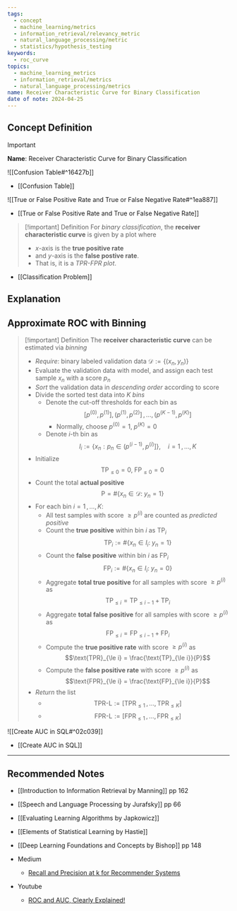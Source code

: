 ```yaml
---
tags:
  - concept
  - machine_learning/metrics
  - information_retrieval/relevancy_metric
  - natural_language_processing/metric
  - statistics/hypothesis_testing
keywords:
  - roc_curve
topics:
  - machine_learning_metrics
  - information_retrieval/metrics
  - natural_language_processing/metrics
name: Receiver Characteristic Curve for Binary Classification
date of note: 2024-04-25
---
```

## Concept Definition

>[!important]
>**Name**: Receiver Characteristic Curve for Binary Classification

![[Confusion Table#^16427b]]

- [[Confusion Table]]

![[True or False Positive Rate and True or False Negative Rate#^1ea887]]

- [[True or False Positive Rate and True or False Negative Rate]]

>[!important] Definition
>For *binary classification*, the **receiver characteristic curve** is given by a plot where
>- $x$-axis is the **true positive rate**
>- and $y$-axis is the **false postive rate**.
>- That is, it is a *TPR-FPR plot*.  

- [[Classification Problem]]



## Explanation



## Approximate ROC with Binning

>[!important] Definition
>The **receiver characteristic curve** can be estimated via *binning*
>- *Require*: binary labeled validation data $\mathcal{D} := \left\{ (x_{n}, y_{n}) \right\}$
>- Evaluate the validation data with model, and assign each test sample $x_{n}$ with a score $p_{n}$
>- *Sort* the validation data in *descending order* according to score 
>- Divide the sorted test data into $K$ *bins*
>	- Denote the cut-off thresholds for each bin as  $$[p^{(0)}, p^{(1)}],\, (p^{(1)}, p^{(2)}] \,{,}\ldots{,}\,(p^{(K-1)}, p^{(K)}]$$
>		- Normally, choose  $p^{(0)}=1,\; p^{(K)} = 0$
>	- Denote $i$-th bin as $$I_{i} := \left\{ x_{n}: p_{n}\in (p^{(i-1)}, p^{(i)}] \right\}, \quad i=1\,{,}\ldots{,}\,K$$
>- Initialize $$\text{TP}_{\le 0} = 0,\;\text{FP}_{\le 0} = 0$$
>- Count the total **actual positive** $$\text{P} = \#\left\{ x_{n}\in \mathcal{D}:\; y_{n} =1 \right\}$$ 
>- For each bin $i=1\,{,}\ldots{,}\,K$:
>	- All test samples with score $\ge p^{(i)}$ are counted as *predicted positive*
>	- Count the **true positive** within bin $i$ as $\text{TP}_{i}$ $$\text{TP}_{i} := \#\left\{ x_{n}\in I_{i}: \; y_{n} = 1 \right\}$$
>	- Count the **false positive** within bin $i$ as $\text{FP}_{i}$ $$\text{FP}_{i} := \#\left\{ x_{n}\in I_{i}: \; y_{n} = 0 \right\}$$
>	- Aggregate **total true positive** for all samples with score $\ge p^{(i)}$ as $$\text{TP}_{\le i} = \text{TP}_{\le i-1} + \text{TP}_{i}$$
>	- Aggregate **total false positive** for all samples with score $\ge p^{(i)}$ as $$\text{FP}_{\le i} = \text{FP}_{\le i-1} + \text{FP}_{i}$$
>	- Compute the **true positive rate** with score $\ge p^{(i)}$ as $$\text{TPR}_{\le i} = \frac{\text{TP}_{\le i}}{P}$$
>	- Compute the **false positive rate** with score $\ge p^{(i)}$ as $$\text{FPR}_{\le i} = \frac{\text{FP}_{\le i}}{P}$$
>- *Return* the list
>	- $$\text{TPR-L} := [\text{TPR}_{\le 1} \,{,}\ldots{,}\,\text{TPR}_{\le K}]$$
>	- $$\text{FPR-L} := [\text{FPR}_{\le 1} \,{,}\ldots{,}\,\text{FPR}_{\le K}]$$


![[Create AUC in SQL#^02c039]]

- [[Create AUC in SQL]]







-----------
##  Recommended Notes


- [[Introduction to Information Retrieval by Manning]] pp 162
- [[Speech and Language Processing by Jurafsky]] pp 66
- [[Evaluating Learning Algorithms by Japkowicz]]
- [[Elements of Statistical Learning by Hastie]]
- [[Deep Learning Foundations and Concepts by Bishop]] pp 148

- Medium
	- [Recall and Precision at k for Recommender Systems](https://medium.com/@m_n_malaeb/recall-and-precision-at-k-for-recommender-systems-618483226c54)

- Youtube
	- [ROC and AUC, Clearly Explained!](https://www.youtube.com/watch?v=4jRBRDbJemM&t=868s)